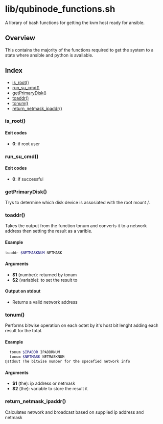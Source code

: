 # lib/qubinode_functions.sh

A library of bash functions for getting the kvm host ready for ansible.

## Overview

This contains the majority of the functions required to
get the system to a state where ansible and python is available.

## Index

* [is_root()](#is_root)
* [run_su_cmd()](#run_su_cmd)
* [getPrimaryDisk()](#getprimarydisk)
* [toaddr()](#toaddr)
* [tonum()](#tonum)
* [return_netmask_ipaddr()](#return_netmask_ipaddr)

### is_root()

#### Exit codes

* **0**: if root user

### run_su_cmd()

#### Exit codes

* **0**: if successful

### getPrimaryDisk()

Trys to determine which disk device is assosiated with the root mount /.

### toaddr()

Takes the output from the function tonum and converts it to a network address
then setting the result as a varible.

#### Example

```bash
toaddr $NETMASKNUM NETMASK
```

#### Arguments

* **$1** (number): returned by tonum
* **$2** (variable): to set the result to

#### Output on stdout

* Returns a valid network address

### tonum()

Performs bitwise operation on each octet by it's host bit lenght adding each
result for the total. 

#### Example

```bash
  tonum $IPADDR IPADDRNUM
  tonum $NETMASK NETMASKNUM
@stdout The bitwise number for the specefied network info
```

#### Arguments

* **$1** (the): ip address or netmask
* **$2** (the): variable to store the result it   

### return_netmask_ipaddr()

Calculates network and broadcast based on supplied ip address and netmask

